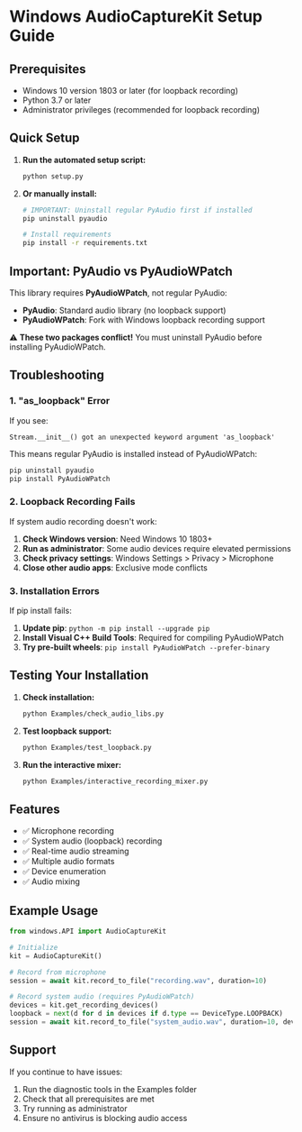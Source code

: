 # Windows AudioCaptureKit Setup Guide

## Prerequisites

- Windows 10 version 1803 or later (for loopback recording)
- Python 3.7 or later
- Administrator privileges (recommended for loopback recording)

## Quick Setup

1. **Run the automated setup script:**
   ```bash
   python setup.py
   ```

2. **Or manually install:**
   ```bash
   # IMPORTANT: Uninstall regular PyAudio first if installed
   pip uninstall pyaudio
   
   # Install requirements
   pip install -r requirements.txt
   ```

## Important: PyAudio vs PyAudioWPatch

This library requires **PyAudioWPatch**, not regular PyAudio:

- **PyAudio**: Standard audio library (no loopback support)
- **PyAudioWPatch**: Fork with Windows loopback recording support

⚠️ **These two packages conflict!** You must uninstall PyAudio before installing PyAudioWPatch.

## Troubleshooting

### 1. "as_loopback" Error

If you see:
```
Stream.__init__() got an unexpected keyword argument 'as_loopback'
```

This means regular PyAudio is installed instead of PyAudioWPatch:
```bash
pip uninstall pyaudio
pip install PyAudioWPatch
```

### 2. Loopback Recording Fails

If system audio recording doesn't work:

1. **Check Windows version**: Need Windows 10 1803+
2. **Run as administrator**: Some audio devices require elevated permissions
3. **Check privacy settings**: Windows Settings > Privacy > Microphone
4. **Close other audio apps**: Exclusive mode conflicts

### 3. Installation Errors

If pip install fails:

1. **Update pip**: `python -m pip install --upgrade pip`
2. **Install Visual C++ Build Tools**: Required for compiling PyAudioWPatch
3. **Try pre-built wheels**: `pip install PyAudioWPatch --prefer-binary`

## Testing Your Installation

1. **Check installation:**
   ```bash
   python Examples/check_audio_libs.py
   ```

2. **Test loopback support:**
   ```bash
   python Examples/test_loopback.py
   ```

3. **Run the interactive mixer:**
   ```bash
   python Examples/interactive_recording_mixer.py
   ```

## Features

- ✅ Microphone recording
- ✅ System audio (loopback) recording  
- ✅ Real-time audio streaming
- ✅ Multiple audio formats
- ✅ Device enumeration
- ✅ Audio mixing

## Example Usage

```python
from windows.API import AudioCaptureKit

# Initialize
kit = AudioCaptureKit()

# Record from microphone
session = await kit.record_to_file("recording.wav", duration=10)

# Record system audio (requires PyAudioWPatch)
devices = kit.get_recording_devices()
loopback = next(d for d in devices if d.type == DeviceType.LOOPBACK)
session = await kit.record_to_file("system_audio.wav", duration=10, device=loopback)
```

## Support

If you continue to have issues:

1. Run the diagnostic tools in the Examples folder
2. Check that all prerequisites are met
3. Try running as administrator
4. Ensure no antivirus is blocking audio access
